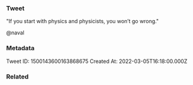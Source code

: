 ### Tweet
"If you start with physics and physicists, you won’t go wrong."

@naval

### Metadata
Tweet ID: 1500143600163868675
Created At: 2022-03-05T16:18:00.000Z

### Related

